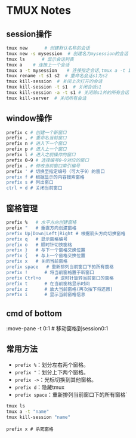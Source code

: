 # TMUX Notes

## session操作

```bash
tmux new　　   # 创建默认名称的会话
tmux new -s mysession  # 创建名为mysession的会话
tmux ls　　   # 显示会话列表
tmux a    # 连接上一个会话
tmux a -t mysession　  # 连接指定会话,tmux a -t 1
tmux rename -t s1 s2  # 重命名会话s1为s2
tmux kill-session  # 关闭上次打开的会话
tmux kill-session -t s1  # 关闭会话s1
tmux kill-session -a -t s1 # 关闭除s1外的所有会话
tmux kill-server  # 关闭所有会话
```

## window操作

```bash
prefix c # 创建一个新窗口
prefix , # 重命名当前窗口
prefix n # 进入下一个窗口
prefix p # 进入上一个窗口
prefix l # 进入之前操作的窗口
prefix 0~9 # 选择编号0~9对应的窗口
prefix . # 修改当前窗口索引编号
prefix ' # 切换至指定编号（可大于9）的窗口
prefix f # 根据显示的内容搜索窗格
prefix s # 列出窗口
ctrl + d # 关闭当前窗口
```

## 窗格管理

```bash
prefix %   # 水平方向创建窗格
prefix "   # 垂直方向创建窗格
prefix Up|Down|Left|Right # 根据箭头方向切换窗格
prefix q   # 显示窗格编号
prefix o   # 顺时针切换窗格
prefix }   # 与下一个窗格交换位置
prefix {   # 与上一个窗格交换位置
prefix x   # 关闭当前窗格
prefix space   # 重新排列当前窗口下的所有窗格
prefix !　　   # 将当前窗格置于新窗口
prefix Ctrl+o　　  # 逆时针旋转当前窗口的窗格
prefix t　　   # 在当前窗格显示时间
prefix z　　   # 放大当前窗格(再次按下将还原)
prefix i　　   # 显示当前窗格信息
```

## cmd of bottom

:move-pane -t 0:1 # 移动窗格到session0:1

## 常用方法

- `prefix %`：划分左右两个窗格。
- `prefix "`：划分上下两个窗格。
- `prefix ->`：光标切换到其他窗格。
- `prefix d`：隐藏tmux
- `prefix space`：重新排列当前窗口下的所有窗格`

```bash
tmux ls 
tmux a -t "name"
tmux kill-session "name"
```

```
prefix x # 杀死窗格
```
